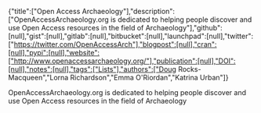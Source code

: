 {"title":["Open Access Archaeology"],"description":["OpenAccessArchaeology.org is dedicated to helping people discover and use Open Access resources in the field of Archaeology"],"github":[null],"gist":[null],"gitlab":[null],"bitbucket":[null],"launchpad":[null],"twitter":["https://twitter.com/OpenAccessArch"],"blogpost":[null],"cran":[null],"pypi":[null],"website":["http://www.openaccessarchaeology.org/"],"publication":[null],"DOI":[null],"notes":[null],"tags":["Lists"],"authors":["Doug Rocks-Macqueen","Lorna Richardson","Emma O'Riordan","Katrina Urban"]}

OpenAccessArchaeology.org is dedicated to helping people discover and use Open Access resources in the field of Archaeology